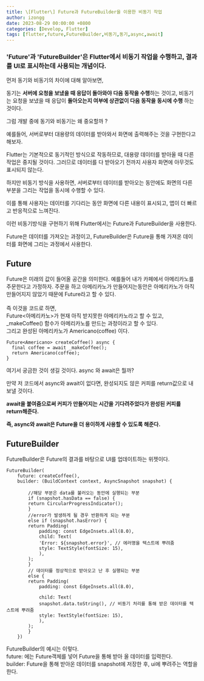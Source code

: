 ```yaml
---
title: \[Flutter\] Future과 FutureBuilder을 이용한 비동기 작업
author: izongg
date: 2023-08-29 00:00:00 +0800
categories: [Develop, Flutter]
tags: [flutter,future,FutureBuilder,비동기,동기,async,await]
---
```


### 'Future'과 'FutureBuilder'은 Flutter에서 비동기 작업을 수행하고, 결과를 UI로 표시하는데 사용되는 개념이다.

먼저 동기와 비동기의 차이에 대해 알아보면, 

동기는 **서버에 요청을 보냈을 때 응답이 돌아와야 다음 동작을 수행**하는 것이고, 비동기는 요청을 보냈을 때 응답이 **돌아오는지 여부에 상관없이 다음 동작을 동시에 수행** 하는 것이다.

그럼 개발 중에 동기와 비동기는 왜 중요할까 ?

예를들어, 서버로부터 대용량의 데이터를 받아와서 화면에 출력해주는 것을 구현한다고 해보자.

Flutter는 기본적으로 동기적인 방식으로 작동하므로, 대용량 데이터를 받아올 때 다른 작업은 중지될 것이다. 
그러므로 데이터를 다 받아오기 전까지 사용자 화면에 아무것도 표시되지 않는다.

하지만 비동기 방식을 사용하면, 서버로부터 데이터를 받아오는 동안에도 화면의 다른 부분을 그리는 작업을 동시에 수행할 수 있다. 

이를 통해 사용자는 데이터를 기다리는 동안 화면에 다른 내용이 표시되고, 앱이 더 빠르고 반응적으로 느껴진다.

이런 비동기방식을 구현하기 위해 Flutter에서는 Future과 FutureBuilder을 사용한다.

Future은 데이터를 가져오는 과정이고, FutureBuilder은 Future을 통해 가져온 데이터를 화면에 그리는 과정에서 사용한다.

## Future
Future은 미래의 값이 들어올 공간을 의미한다.
예를들어 내가 카페에서 아메리카노를 주문한다고 가정하자.
주문을 하고 아메리카노가 만들어지는동안은 아메리카노가 아직 만들어지지 않았기 때문에 Future라고 할 수 있다.<br><br>
즉 이것을 코드로 하면, <br>
Future<아메리카노>가 현재 아직 받지못한 아메리카노라고 할 수 있고, _makeCoffee() 함수가 아메리카노를 만드는 과정이라고 할 수 있다.<br>
그리고 완성된 아메리카노가 Americano(coffee) 이다.

```
Future<Americano> createCoffee() async {
  final coffee = await _makeCoffee();
  return Americano(coffee);
}
```

여기서 궁금한 것이 생길 것이다. async 와 await은 뭘까?

만약 저 코드에서 async와 await이 없다면, 완성되지도 않은 커피를 return값으로 내보낼 것이다.

**await을 붙여줌으로써 커피가 만들어지는 시간을 기다려주었다가 완성된 커피를 return해준다.**

**즉, async와 await은 Future을 더 용이하게 사용할 수 있도록 해준다.**

## FutureBuilder
FutureBuilder은 Future의 결과를 바탕으로 UI를 업데이트하는 위젯이다.

```
FutureBuilder(
    future: createCoffee(),
    builder: (BuildContext context, AsyncSnapshot snapshot) {

        //해당 부분은 data를 불러오는 동안에 실행되는 부분
        if (snapshot.hasData == false) {
        return CircularProgressIndicator(); 
        }
        //error가 발생하게 될 경우 반환하게 되는 부분
        else if (snapshot.hasError) {
        return Padding(
            padding: const EdgeInsets.all(8.0),
            child: Text(
            'Error: ${snapshot.error}', // 에러명을 텍스트에 뿌려줌
            style: TextStyle(fontSize: 15),
            ),
        );
        }
        // 데이터를 정상적으로 받아오고 난 후 실행되는 부분
        else {
        return Padding(
            padding: const EdgeInsets.all(8.0),

            child: Text(
            snapshot.data.toString(), // 비동기 처리를 통해 받은 데이터를 텍스트에 뿌려줌
            style: TextStyle(fontSize: 15),
            ),
        );
        }
    })
```

FutureBuilder의 예시는 이렇다.<br>
future: 에는 Future객체를 넣어 Future을 통해 받아 올 데이터를 입력한다.<br>
builder: Future을 통해 받아온 데이터를 snapshot에 저장한 후, ui에 뿌려주는 역할을 한다.






